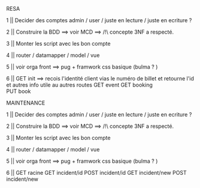RESA

1 || Decider des comptes admin / user / juste en lecture / juste en ecriture ? 

2 || Construire la BDD ==> voir MCD ==> /!\ concepte 3NF a respecté.

3 || Monter les script avec les bon compte 

4 || router / datamapper / model / vue 

5 || voir orga front ==> pug + framwork css basique (bulma ? )

6 || GET init ==> recois l'identité client vias le numéro de billet et retourne l'id et autres info utile au autres routes
     GET event 
     GET booking  
     PUT book 

MAINTENANCE      

1 || Decider des comptes admin / user / juste en lecture / juste en ecriture ? 

2 || Construire la BDD ==> voir MCD ==> /!\ concepte 3NF a respecté.

3 || Monter les script avec les bon compte 

4 || router / datamapper / model / vue 

5 || voir orga front ==> pug + framwork css basique (bulma ? )

6 || GET  racine
     GET  incident/id
     POST incident/id
     GET  incident/new
     POST incident/new
